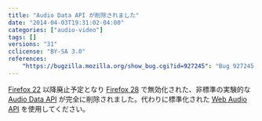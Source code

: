 ```yaml
---
title: "Audio Data API が削除されました"
date: "2014-04-03T19:31:02-04:00"
categories: ["audio-video"]
tags: []
versions: "31"
cclicense: "BY-SA 3.0"
references:
    "https://bugzilla.mozilla.org/show_bug.cgi?id=927245": "Bug 927245 – Remove deprecated Audio Data API implementation"
---
```

[Firefox 22](https://developer.mozilla.org/ja/Mozilla/Firefox/Releases/22/Site_compatibility) 以降廃止予定となり [Firefox 28](https://developer.mozilla.org/ja/Mozilla/Firefox/Releases/28/Site_Compatibility) で無効化された、非標準の実験的な [Audio Data API](https://developer.mozilla.org/ja/docs/Introducing_the_Audio_API_Extension) が完全に削除されました。代わりに標準化された [Web Audio API](https://developer.mozilla.org/ja/docs/Web_Audio_API) を使用してください。
